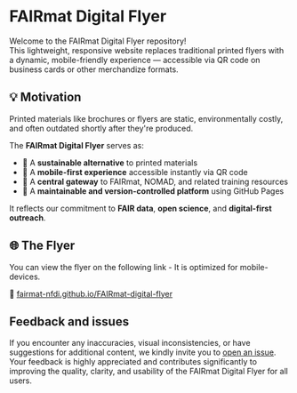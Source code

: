 # FAIRmat Digital Flyer
Welcome to the FAIRmat Digital Flyer repository!  
This lightweight, responsive website replaces traditional printed flyers with a dynamic, mobile-friendly experience — accessible via QR code on business cards or other merchandize formats.

## 💡 Motivation

Printed materials like brochures or flyers are static, environmentally costly, and often outdated shortly after they're produced.

The **FAIRmat Digital Flyer** serves as:

- 🌱 A **sustainable alternative** to printed materials
- 📱 A **mobile-first experience** accessible instantly via QR code
- 🔗 A **central gateway** to FAIRmat, NOMAD, and related training resources
- 🔄 A **maintainable and version-controlled platform** using GitHub Pages


It reflects our commitment to **FAIR data**, **open science**, and **digital-first outreach**.

## 🌐 The Flyer
You can view the flyer on the following link - It is optimized for mobile-devices.

🔗 [fairmat-nfdi.github.io/FAIRmat-digital-flyer](https://fairmat-nfdi.github.io/FAIRmat-digital-flyer)

## Feedback and issues

If you encounter any inaccuracies, visual inconsistencies, or have suggestions for additional content, we kindly invite you to [open an issue](https://github.com/your-org/FAIRmat-digital-flyer/issues).  
Your feedback is highly appreciated and contributes significantly to improving the quality, clarity, and usability of the FAIRmat Digital Flyer for all users.

